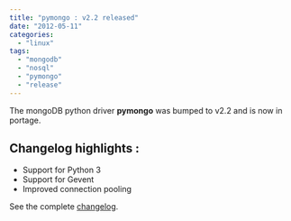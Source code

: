 ```yaml
---
title: "pymongo : v2.2 released"
date: "2012-05-11"
categories: 
  - "linux"
tags: 
  - "mongodb"
  - "nosql"
  - "pymongo"
  - "release"
---
```


The mongoDB python driver **pymongo** was bumped to v2.2 and is now in portage.

## Changelog highlights :

- Support for Python 3
- Support for Gevent
- Improved connection pooling

See the complete [changelog](http://api.mongodb.org/python/2.2/changelog.html).
